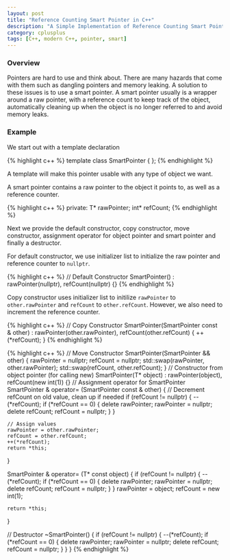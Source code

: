 ```yaml
---
layout: post
title: "Reference Counting Smart Pointer in C++"
description: "A Simple Implementation of Reference Counting Smart Pointer in C++"
category: cplusplus
tags: [C++, modern C++, pointer, smart]
---
```


<!-- Overview -->
<h3>Overview</h3>

Pointers are hard to use and think about. There are many hazards that come with them such as dangling pointers and memory leaking. A solution to these issues is to use a smart pointer. A smart pointer usually is a wrapper around a raw pointer, with a reference count to keep track of the object, automatically cleaning up when the object is no longer referred to and avoid memory leaks.


<h3>Example</h3>
We start out with a template declaration


{% highlight c++ %}
template <typename T>
class SmartPointer
{
};
{% endhighlight %}


 A template will make this pointer usable with any type of object we want.
 
 A smart pointer contains a raw pointer to the object it points to, as well as a reference counter.

{% highlight c++ %}
private:
   T* rawPointer;
   int* refCount;
{% endhighlight %}

Next we provide the default constructor, copy constructor, move constructor, assignment operator for object pointer and smart pointer and finally a destructor.

For default constructor, we use initializer list to initialize the raw pointer and reference counter to  ```nullptr```.

{% highlight c++ %}
// Default Constructor
SmartPointer<T>() : rawPointer(nullptr), refCount(nullptr) {}
{% endhighlight %}

Copy constructor uses initializer list to initilize ```rawPointer``` to ```other.rawPointer``` and ```refCount``` to ```other.refCount```. However, we also need to increment the reference counter.

{% highlight c++ %}
// Copy Constructor
SmartPointer<T>(SmartPointer<T> const & other) : rawPointer(other.rawPointer), refCount(other.refCount)
{
    ++(*refCount);
}
{% endhighlight %}

{% highlight c++ %}
// Move Constructor
SmartPointer<T>(SmartPointer<T> && other)
{
    rawPointer = nullptr;
    refCount = nullptr;
    std::swap(rawPointer, other.rawPointer);
    std::swap(refCount, other.refCount);
}
// Constructor from object pointer (for calling new)
SmartPointer<T>(T* object) : rawPointer(object), refCount(new int(1)) {}
// Assignment operator for SmartPointer
SmartPointer<T> & operator= (SmartPointer<T> const & other)
{
    // Decrement refCount on old value, clean up if needed
    if (refCount != nullptr)
    {
        --(*refCount);
        if (*refCount == 0)
        {
            delete rawPointer;
            rawPointer = nullptr;
            delete refCount;
            refCount = nullptr;
        }
    }

    // Assign values
    rawPointer = other.rawPointer;
    refCount = other.refCount;
    ++(*refCount);
    return *this;
}

SmartPointer<T> & operator= (T* const object)
{
    if (refCount != nullptr)
    {
        --(*refCount);
        if (*refCount == 0)
        {
            delete rawPointer;
            rawPointer = nullptr;
            delete refCount;
            refCount = nullptr;
        }
    }
    rawPointer = object;
    refCount = new int(1);

    return *this;
}

// Destructor
~SmartPointer<T>()
{
    if (refCount != nullptr)
    {
        --(*refCount);
        if (*refCount == 0)
        {
            delete rawPointer;
            rawPointer = nullptr;
            delete refCount;
            refCount = nullptr;
        }
    }
} 
{% endhighlight %}
